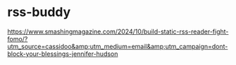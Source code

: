 # rss-buddy
https://www.smashingmagazine.com/2024/10/build-static-rss-reader-fight-fomo/?utm_source=cassidoo&amp;utm_medium=email&amp;utm_campaign=dont-block-your-blessings-jennifer-hudson
